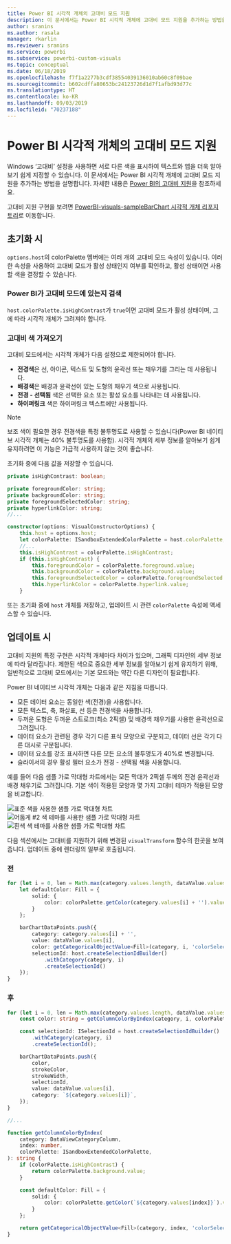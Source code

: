 ```yaml
---
title: Power BI 시각적 개체의 고대비 모드 지원
description: 이 문서에서는 Power BI 시각적 개체에 고대비 모드 지원을 추가하는 방법을 설명합니다.
author: sranins
ms.author: rasala
manager: rkarlin
ms.reviewer: sranins
ms.service: powerbi
ms.subservice: powerbi-custom-visuals
ms.topic: conceptual
ms.date: 06/18/2019
ms.openlocfilehash: f7f1a2277b3cdf38554039136010ab60c8f09bae
ms.sourcegitcommit: b602cdffa80653bc24123726d1d7f1afbd93d77c
ms.translationtype: HT
ms.contentlocale: ko-KR
ms.lasthandoff: 09/03/2019
ms.locfileid: "70237188"
---
```

# <a name="high-contrast-mode-support-in-power-bi-visuals"></a>Power BI 시각적 개체의 고대비 모드 지원

Windows ‘고대비’ 설정을 사용하면 서로 다른 색을 표시하여 텍스트와 앱을 더욱 알아보기 쉽게 지정할 수 있습니다.  이 문서에서는 Power BI 시각적 개체에 고대비 모드 지원을 추가하는 방법을 설명합니다. 자세한 내용은 [Power BI의 고대비 지원](https://powerbi.microsoft.com/blog/power-bi-desktop-june-2018-feature-summary/#highContrast)을 참조하세요.

고대비 지원 구현을 보려면 [PowerBI-visuals-sampleBarChart 시각적 개체 리포지토리](https://github.com/Microsoft/PowerBI-visuals-sampleBarChart/commit/61011c82b66ca0d3321868f1d089c65101ca42e6)로 이동합니다.

## <a name="on-initialization"></a>초기화 시

`options.host`의 colorPalette 멤버에는 여러 개의 고대비 모드 속성이 있습니다. 이러한 속성을 사용하여 고대비 모드가 활성 상태인지 여부를 확인하고, 활성 상태이면 사용할 색을 결정할 수 있습니다.

### <a name="detect-that-power-bi-is-in-high-contrast-mode"></a>Power BI가 고대비 모드에 있는지 검색

`host.colorPalette.isHighContrast`가 `true`이면 고대비 모드가 활성 상태이며, 그에 따라 시각적 개체가 그려져야 합니다.

### <a name="get-high-contrast-colors"></a>고대비 색 가져오기

고대비 모드에서는 시각적 개체가 다음 설정으로 제한되어야 합니다.

* **전경색**은 선, 아이콘, 텍스트 및 도형의 윤곽선 또는 채우기를 그리는 데 사용됩니다.
* **배경색**은 배경과 윤곽선이 있는 도형의 채우기 색으로 사용됩니다.
* **전경 - 선택됨** 색은 선택한 요소 또는 활성 요소를 나타내는 데 사용됩니다.
* **하이퍼링크** 색은 하이퍼링크 텍스트에만 사용됩니다.

> [!NOTE]
> 보조 색이 필요한 경우 전경색을 특정 불투명도로 사용할 수 있습니다(Power BI 네이티브 시각적 개체는 40% 불투명도를 사용함). 시각적 개체의 세부 정보를 알아보기 쉽게 유지하려면 이 기능은 가급적 사용하지 않는 것이 좋습니다.

초기화 중에 다음 값을 저장할 수 있습니다.

```typescript
private isHighContrast: boolean;

private foregroundColor: string;
private backgroundColor: string;
private foregroundSelectedColor: string;
private hyperlinkColor: string;
//...

constructor(options: VisualConstructorOptions) {
    this.host = options.host;
    let colorPalette: ISandboxExtendedColorPalette = host.colorPalette;
    //...
    this.isHighContrast = colorPalette.isHighContrast;
    if (this.isHighContrast) {
        this.foregroundColor = colorPalette.foreground.value;
        this.backgroundColor = colorPalette.background.value;
        this.foregroundSelectedColor = colorPalette.foregroundSelected.value;
        this.hyperlinkColor = colorPalette.hyperlink.value;
    }
```

또는 초기화 중에 `host` 개체를 저장하고, 업데이트 시 관련 `colorPalette` 속성에 액세스할 수 있습니다.

## <a name="on-update"></a>업데이트 시

고대비 지원의 특정 구현은 시각적 개체마다 차이가 있으며, 그래픽 디자인의 세부 정보에 따라 달라집니다. 제한된 색으로 중요한 세부 정보를 알아보기 쉽게 유지하기 위해, 일반적으로 고대비 모드에서는 기본 모드와는 약간 다른 디자인이 필요합니다.

Power BI 네이티브 시각적 개체는 다음과 같은 지침을 따릅니다.

* 모든 데이터 요소는 동일한 색(전경)을 사용합니다.
* 모든 텍스트, 축, 화살표, 선 등은 전경색을 사용합니다.
* 두꺼운 도형은 두꺼운 스트로크(최소 2픽셀) 및 배경색 채우기를 사용한 윤곽선으로 그려집니다.
* 데이터 요소가 관련된 경우 각기 다른 표식 모양으로 구분되고, 데이터 선은 각기 다른 대시로 구분됩니다.
* 데이터 요소를 강조 표시하면 다른 모든 요소의 불투명도가 40%로 변경됩니다.
* 슬라이서의 경우 활성 필터 요소가 전경 - 선택됨 색을 사용합니다.

예를 들어 다음 샘플 가로 막대형 차트에서는 모든 막대가 2픽셀 두께의 전경 윤곽선과 배경 채우기로 그려집니다. 기본 색이 적용된 모양과 몇 가지 고대비 테마가 적용된 모양을 비교합니다.

![표준 색을 사용한 샘플 가로 막대형 차트](./media/hc-samplebarchart-standard.png)
![*어둡게 #2* 색 테마를 사용한 샘플 가로 막대형 차트](./media/hc-samplebarchart-dark2.png)
![*흰색* 색 테마를 사용한 샘플 가로 막대형 차트](./media/hc-samplebarchart-white.png)

다음 섹션에서는 고대비를 지원하기 위해 변경된 `visualTransform` 함수의 한곳을 보여 줍니다. 업데이트 중에 렌더링의 일부로 호출됩니다.

### <a name="before"></a>전

```typescript
for (let i = 0, len = Math.max(category.values.length, dataValue.values.length); i < len; i++) {
    let defaultColor: Fill = {
        solid: {
            color: colorPalette.getColor(category.values[i] + '').value
        }
    };

    barChartDataPoints.push({
        category: category.values[i] + '',
        value: dataValue.values[i],
        color: getCategoricalObjectValue<Fill>(category, i, 'colorSelector', 'fill', defaultColor).solid.color,
        selectionId: host.createSelectionIdBuilder()
            .withCategory(category, i)
            .createSelectionId()
    });
}
```

### <a name="after"></a>후

```typescript
for (let i = 0, len = Math.max(category.values.length, dataValue.values.length); i < len; i++) {
    const color: string = getColumnColorByIndex(category, i, colorPalette);

    const selectionId: ISelectionId = host.createSelectionIdBuilder()
        .withCategory(category, i)
        .createSelectionId();

    barChartDataPoints.push({
        color,
        strokeColor,
        strokeWidth,
        selectionId,
        value: dataValue.values[i],
        category: `${category.values[i]}`,
    });
}

//...

function getColumnColorByIndex(
    category: DataViewCategoryColumn,
    index: number,
    colorPalette: ISandboxExtendedColorPalette,
): string {
    if (colorPalette.isHighContrast) {
        return colorPalette.background.value;
    }

    const defaultColor: Fill = {
        solid: {
            color: colorPalette.getColor(`${category.values[index]}`).value,
        }
    };

    return getCategoricalObjectValue<Fill>(category, index, 'colorSelector', 'fill', defaultColor).solid.color;
}
```
